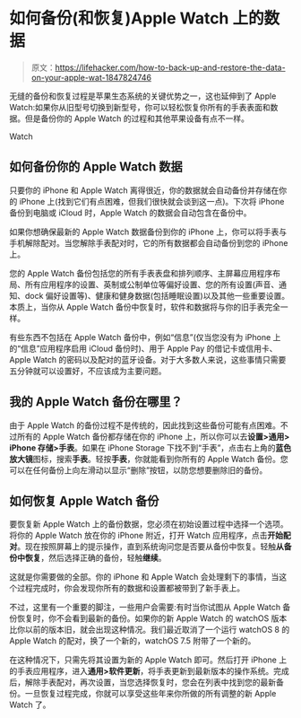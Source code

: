 # 如何备份(和恢复)Apple Watch 上的数据

> 原文：<https://lifehacker.com/how-to-back-up-and-restore-the-data-on-your-apple-wat-1847824746>

无缝的备份和恢复过程是苹果生态系统的关键优势之一，这也延伸到了 Apple Watch:如果你从旧型号切换到新型号，你可以轻松恢复你所有的手表表面和数据。但是备份你的 Apple Watch 的过程和其他苹果设备有点不一样。

Watch

## 如何备份你的 Apple Watch 数据

只要你的 iPhone 和 Apple Watch 离得很近，你的数据就会自动备份并存储在你的 iPhone 上(找到它们有点困难，但我们很快就会谈到这一点)。下次将 iPhone 备份到电脑或 iCloud 时，Apple Watch 的数据会自动包含在备份中。

如果你想确保最新的 Apple Watch 数据备份到你的 iPhone 上，你可以将手表与手机解除配对。当您解除手表配对时，它的所有数据都会自动备份到您的 iPhone 上。

您的 Apple Watch 备份包括您的所有手表表盘和排列顺序、主屏幕应用程序布局、所有应用程序的设置、英制或公制单位等偏好设置、您的所有设置(声音、通知、dock 偏好设置等)、健康和健身数据(包括睡眠设置)以及其他一些重要设置。本质上，当你从 Apple Watch 备份中恢复时，软件和数据将与你的旧手表完全一样。

有些东西不包括在 Apple Watch 备份中，例如“信息”(仅当您没有为 iPhone 上的“信息”应用程序启用 iCloud 备份时)、用于 Apple Pay 的借记卡或信用卡、Apple Watch 的密码以及配对的蓝牙设备。对于大多数人来说，这些事情只需要五分钟就可以设置好，不应该成为主要问题。

## 我的 Apple Watch 备份在哪里？

由于 Apple Watch 的备份过程不是传统的，因此找到这些备份可能有点困难。不过所有的 Apple Watch 备份都存储在你的 iPhone 上，所以你可以去**设置>通用> iPhone 存储>手表**。如果在 iPhone Storage 下找不到“手表”，点击右上角的**蓝色放大镜**图标，搜索**手表**。轻按**手表**，你就能看到你所有的 Apple Watch 备份。您可以在任何备份上向左滑动以显示“删除”按钮，以防您想要删除旧的备份。

## 如何恢复 Apple Watch 备份

要恢复新 Apple Watch 上的备份数据，您必须在初始设置过程中选择一个选项。将你的 Apple Watch 放在你的 iPhone 附近，打开 Watch 应用程序，点击**开始配对**。现在按照屏幕上的提示操作，直到系统询问您是否要从备份中恢复。轻触**从备份中恢复**，然后选择正确的备份，轻触**继续**。

这就是你需要做的全部。你的 iPhone 和 Apple Watch 会处理剩下的事情，当这个过程完成时，你会发现你所有的数据和设置都被带到了新手表上。

不过，这里有一个重要的脚注，一些用户会需要:有时当你试图从 Apple Watch 备份恢复时，你不会看到最新的备份。如果你的新 Apple Watch 的 watchOS 版本比你以前的版本旧，就会出现这种情况。我们最近取消了一个运行 watchOS 8 的 Apple Watch 的配对，换了一个新的，watchOS 7.5 附带了一个新的。

在这种情况下，只需先将其设置为新的 Apple Watch 即可。然后打开 iPhone 上的手表应用程序，进入**通用>软件更新**，将手表更新到最新版本的操作系统。完成后，解除手表配对，再次设置，当您选择恢复时，您会在列表中找到您的最新备份。一旦恢复过程完成，你就可以享受这些年来你所做的所有调整的新 Apple Watch 了。
